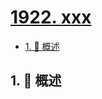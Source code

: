 # [1922. xxx](https://github.com/Tdahuyou/TNotes.leetcode/tree/main/notes/1922.%20xxx)

<!-- region:toc -->

- [1. 📝 概述](#1--概述)

<!-- endregion:toc -->

## 1. 📝 概述
